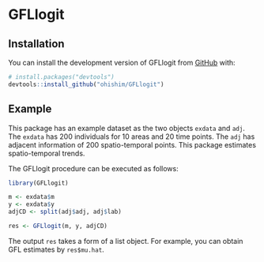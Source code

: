 
# GFLlogit

<!-- badges: start -->
<!-- badges: end -->

## Installation

You can install the development version of GFLlogit from [GitHub](https://github.com/) with:

``` r
# install.packages("devtools")
devtools::install_github("ohishim/GFLlogit")
```

## Example

This package has an example dataset as the two objects `exdata` and `adj`.
The `exdata` has 200 individuals for 10 areas and 20 time points.
The `adj` has adjacent information of 200 spatio-temporal points.
This package estimates spatio-temporal trends.  

The GFLlogit procedure can be executed as follows:

``` r
library(GFLlogit)

m <- exdata$m
y <- exdata$y
adjCD <- split(adj$adj, adj$lab)

res <- GFLlogit(m, y, adjCD)

```

The output `res` takes a form of a list object.
For example, you can obtain GFL estimates by `res$mu.hat`.
